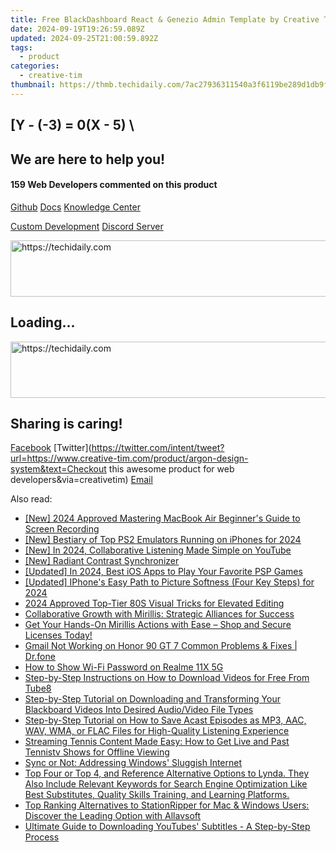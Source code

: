 ```yaml
---
title: Free BlackDashboard React & Genezio Admin Template by Creative Tim - No Costs!
date: 2024-09-19T19:26:59.089Z
updated: 2024-09-25T21:00:59.892Z
tags:
  - product
categories:
  - creative-tim
thumbnail: https://thmb.techidaily.com/7ac27936311540a3f6119be289d1db9f62edf4aff3e40a9a411ddbf297922d42.png
---
```


## \[Y - (-3) = 0(X - 5) \

## We are here to help you!

#### 159 Web Developers commented on this product

[Github](https://github.com/creativetimofficial/argon-design-system) [Docs](https://tools.techidaily.com/creative-tim/products/) [Knowledge Center](https://tools.techidaily.com/creative-tim/products/) 

[Custom Development](https://tools.techidaily.com/creative-tim/products/) [Discord Server](https://discord.com/invite/FhCJCaHdQa) 

<!-- affiliate ads begin -->
<a href="https://ephamedtechinc.pxf.io/c/5597632/2137206/26400" target="_top" id="2137206">
  <img src="//a.impactradius-go.com/display-ad/26400-2137206" border="0" alt="https://techidaily.com" width="728" height="90"/>
</a>
<img height="0" width="0" src="https://ephamedtechinc.pxf.io/i/5597632/2137206/26400" style="position:absolute;visibility:hidden;" border="0" />
<!-- affiliate ads end -->

## Loading...

<!-- affiliate ads begin -->
<a href="https://appsumo.8odi.net/c/5597632/2144273/7443" target="_top" id="2144273">
  <img src="//a.impactradius-go.com/display-ad/7443-2144273" border="0" alt="https://techidaily.com" width="728" height="90"/>
</a>
<img height="0" width="0" src="https://appsumo.8odi.net/i/5597632/2144273/7443" style="position:absolute;visibility:hidden;" border="0" />
<!-- affiliate ads end -->

## Sharing is caring!

[Facebook](https://www.facebook.com/sharer/sharer.php?u=https://www.creative-tim.com/product/argon-design-system?src=sdkpreparse) [Twitter](https://twitter.com/intent/tweet?url=https://www.creative-tim.com/product/argon-design-system&text=Checkout this awesome product for web developers&via=creativetim) [Email](https://tools.techidaily.com/creative-tim/products/)

<ins class="adsbygoogle"
     style="display:block"
     data-ad-format="autorelaxed"
     data-ad-client="ca-pub-7571918770474297"
     data-ad-slot="1223367746"></ins>

<ins class="adsbygoogle"
     style="display:block"
     data-ad-client="ca-pub-7571918770474297"
     data-ad-slot="8358498916"
     data-ad-format="auto"
     data-full-width-responsive="true"></ins>

<span class="atpl-alsoreadstyle">Also read:</span>
<div><ul>
<li><a href="https://video-screen-grab.techidaily.com/new-2024-approved-mastering-macbook-air-beginners-guide-to-screen-recording/"><u>[New] 2024 Approved Mastering MacBook Air Beginner's Guide to Screen Recording</u></a></li>
<li><a href="https://visual-screen-recording.techidaily.com/new-bestiary-of-top-ps2-emulators-running-on-iphones-for-2024/"><u>[New] Bestiary of Top PS2 Emulators Running on iPhones for 2024</u></a></li>
<li><a href="https://facebook-video-share.techidaily.com/new-in-2024-collaborative-listening-made-simple-on-youtube/"><u>[New] In 2024, Collaborative Listening Made Simple on YouTube</u></a></li>
<li><a href="https://extra-guidance.techidaily.com/new-radiant-contrast-synchronizer/"><u>[New] Radiant Contrast Synchronizer</u></a></li>
<li><a href="https://screen-activity-recording.techidaily.com/updated-in-2024-best-ios-apps-to-play-your-favorite-psp-games/"><u>[Updated] In 2024, Best iOS Apps to Play Your Favorite PSP Games</u></a></li>
<li><a href="https://fox-glue.techidaily.com/updated-iphones-easy-path-to-picture-softness-four-key-steps-for-2024/"><u>[Updated] IPhone's Easy Path to Picture Softness (Four Key Steps) for 2024</u></a></li>
<li><a href="https://some-approaches.techidaily.com/2024-approved-top-tier-80s-visual-tricks-for-elevated-editing/"><u>2024 Approved Top-Tier 80S Visual Tricks for Elevated Editing</u></a></li>
<li><a href="https://fox-where.techidaily.com/collaborative-growth-with-mirillis-strategic-alliances-for-success/"><u>Collaborative Growth with Mirillis: Strategic Alliances for Success</u></a></li>
<li><a href="https://fox-where.techidaily.com/get-your-hands-on-mirillis-actions-with-ease-shop-and-secure-licenses-today/"><u>Get Your Hands-On Mirillis Actions with Ease – Shop and Secure Licenses Today!</u></a></li>
<li><a href="https://howto.techidaily.com/gmail-not-working-on-honor-90-gt-7-common-problems-and-fixes-drfone-by-drfone-fix-android-problems-fix-android-problems/"><u>Gmail Not Working on Honor 90 GT 7 Common Problems & Fixes | Dr.fone</u></a></li>
<li><a href="https://easy-unlock-android.techidaily.com/how-to-show-wi-fi-password-on-realme-11x-5g-by-drfone-android/"><u>How to Show Wi-Fi Password on Realme 11X 5G</u></a></li>
<li><a href="https://fox-where.techidaily.com/step-by-step-instructions-on-how-to-download-videos-for-free-from-tube8/"><u>Step-by-Step Instructions on How to Download Videos for Free From Tube8</u></a></li>
<li><a href="https://fox-where.techidaily.com/step-by-step-tutorial-on-downloading-and-transforming-your-blackboard-videos-into-desired-audiovideo-file-types/"><u>Step-by-Step Tutorial on Downloading and Transforming Your Blackboard Videos Into Desired Audio/Video File Types</u></a></li>
<li><a href="https://fox-where.techidaily.com/step-by-step-tutorial-on-how-to-save-acast-episodes-as-mp3-aac-wav-wma-or-flac-files-for-high-quality-listening-experience/"><u>Step-by-Step Tutorial on How to Save Acast Episodes as MP3, AAC, WAV, WMA, or FLAC Files for High-Quality Listening Experience</u></a></li>
<li><a href="https://fox-where.techidaily.com/streaming-tennis-content-made-easy-how-to-get-live-and-past-tennistv-shows-for-offline-viewing/"><u>Streaming Tennis Content Made Easy: How to Get Live and Past Tennistv Shows for Offline Viewing</u></a></li>
<li><a href="https://windows11.techidaily.com/sync-or-not-addressing-windows-sluggish-internet/"><u>Sync or Not: Addressing Windows' Sluggish Internet</u></a></li>
<li><a href="https://fox-where.techidaily.com/top-four-or-top-4-and-reference-alternative-options-to-lynda-they-also-include-relevant-keywords-for-search-engine-optimization-like-best-substitutes-qualit1/"><u>Top Four or Top 4, and Reference Alternative Options to Lynda. They Also Include Relevant Keywords for Search Engine Optimization Like Best Substitutes, Quality Skills Training, and Learning Platforms.</u></a></li>
<li><a href="https://fox-where.techidaily.com/top-ranking-alternatives-to-stationripper-for-mac-and-windows-users-discover-the-leading-option-with-allavsoft/"><u>Top Ranking Alternatives to StationRipper for Mac & Windows Users: Discover the Leading Option with Allavsoft</u></a></li>
<li><a href="https://fox-where.techidaily.com/ultimate-guide-to-downloading-youtubes-subtitles-a-step-by-step-process/"><u>Ultimate Guide to Downloading YouTubes' Subtitles - A Step-by-Step Process</u></a></li>
</ul></div>

